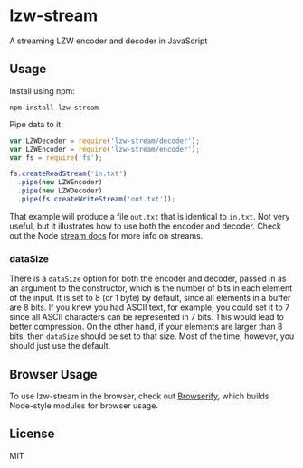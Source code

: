 # lzw-stream

A streaming LZW encoder and decoder in JavaScript

## Usage

Install using npm:

    npm install lzw-stream

Pipe data to it:

```javascript
var LZWDecoder = require('lzw-stream/decoder');
var LZWEncoder = require('lzw-stream/encoder');
var fs = require('fs');

fs.createReadStream('in.txt')
  .pipe(new LZWEncoder)
  .pipe(new LZWDecoder)
  .pipe(fs.createWriteStream('out.txt'));
```

That example will produce a file `out.txt` that is identical to `in.txt`. Not very useful, 
but it illustrates how to use both the encoder and decoder. Check out the Node 
[stream docs](http://nodejs.org/api/stream.html) for more info on streams.

### dataSize

There is a `dataSize` option for both the encoder and decoder, passed in as an argument to
the constructor, which is the number of bits in each element of the input.  It is set to 
8 (or 1 byte) by default, since all elements in a buffer are 8 bits. If you knew you had
ASCII text, for example, you could set it to 7 since all ASCII characters can be represented
in 7 bits.  This would lead to better compression. On the other hand, if your elements are 
larger than 8 bits, then `dataSize` should be set to that size. Most of the time, however,
you should just use the default.

## Browser Usage

To use lzw-stream in the browser, check out [Browserify](http://browserify.org), which 
builds Node-style modules for browser usage.

## License

MIT
